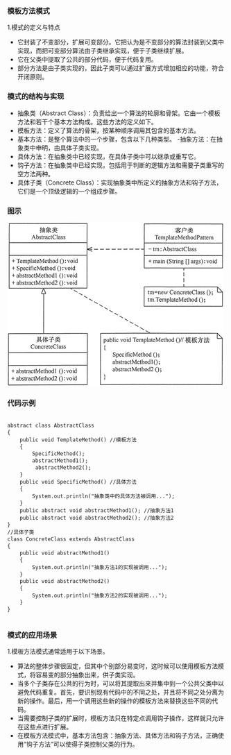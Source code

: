 ### 模板方法模式
 1.模式的定义与特点
   - 它封装了不变部分，扩展可变部分。它把认为是不变部分的算法封装到父类中实现，而把可变部分算法由子类继承实现，便于子类继续扩展。
   - 它在父类中提取了公共的部分代码，便于代码复用。
   - 部分方法是由子类实现的，因此子类可以通过扩展方式增加相应的功能，符合开闭原则。
   
 ### 模式的结构与实现
   - 抽象类（Abstract Class）：负责给出一个算法的轮廓和骨架。它由一个模板方法和若干个基本方法构成。这些方法的定义如下。
   - 模板方法：定义了算法的骨架，按某种顺序调用其包含的基本方法。
   -  基本方法：是整个算法中的一个步骤，包含以下几种类型。
   -抽象方法：在抽象类中申明，由具体子类实现。
   - 具体方法：在抽象类中已经实现，在具体子类中可以继承或重写它。
   - 钩子方法：在抽象类中已经实现，包括用于判断的逻辑方法和需要子类重写的空方法两种。
   - 具体子类（Concrete Class）：实现抽象类中所定义的抽象方法和钩子方法，它们是一个顶级逻辑的一个组成步骤。
   
### 图示
   ![text](https://github.com/Seele-ovo/yuelei.github/blob/master/%E8%AE%BE%E8%AE%A1%E6%A8%A1%E5%BC%8F/%E8%A1%8C%E4%B8%BA%E5%9E%8B%E6%A8%A1%E5%BC%8F/img/cc.gif)
   
### 代码示例
```

abstract class AbstractClass
{
    public void TemplateMethod() //模板方法
    {
        SpecificMethod();
        abstractMethod1();          
         abstractMethod2();
    }  
    public void SpecificMethod() //具体方法
    {
        System.out.println("抽象类中的具体方法被调用...");
    }   
    public abstract void abstractMethod1(); //抽象方法1
    public abstract void abstractMethod2(); //抽象方法2
}
//具体子类
class ConcreteClass extends AbstractClass
{
    public void abstractMethod1()
    {
        System.out.println("抽象方法1的实现被调用...");
    }   
    public void abstractMethod2()
    {
        System.out.println("抽象方法2的实现被调用...");
    }
}


```
### 模式的应用场景
1.模板方法模式通常适用于以下场景。
  - 算法的整体步骤很固定，但其中个别部分易变时，这时候可以使用模板方法模式，将容易变的部分抽象出来，供子类实现。
  - 当多个子类存在公共的行为时，可以将其提取出来并集中到一个公共父类中以避免代码重复。首先，要识别现有代码中的不同之处，并且将不同之处分离为     新的操作。最后，用一个调用这些新的操作的模板方法来替换这些不同的代码。
  - 当需要控制子类的扩展时，模板方法只在特定点调用钩子操作，这样就只允许在这些点进行扩展。
  - 在模板方法模式中，基本方法包含：抽象方法、具体方法和钩子方法，正确使用“钩子方法”可以使得子类控制父类的行为。
